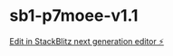 # sb1-p7moee-v1.1

[Edit in StackBlitz next generation editor ⚡️](https://stackblitz.com/~/github.com/Massinissa1501/sb1-p7moee-v1.1)
